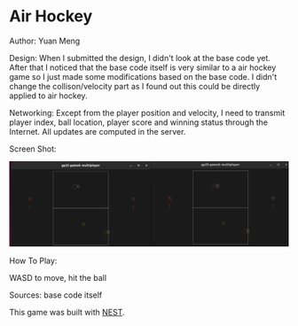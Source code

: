 # Air Hockey

Author: Yuan Meng

Design: When I submitted the design, I didn't look at the base code yet. After that I noticed that the base code itself is very similar to a air hockey game so I just made some modifications based on the base code. I didn't change the collison/velocity part as I found out this could be directly applied to air hockey.

Networking: Except from the player position and velocity, I need to transmit player index, ball location, player score and winning status through the Internet. All updates are computed in the server.

Screen Shot:

![Screen Shot](Screenshot.png)

How To Play:

WASD to move, hit the ball

Sources: base code itself

This game was built with [NEST](NEST.md).

